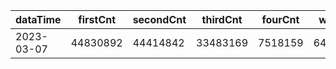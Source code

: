 |dataTime|firstCnt|secondCnt|thirdCnt|fourCnt|winCnt|vrate|wrate|
|-|-|-|-|-|-|-|-|
|2023-03-07|44830892|44414842|33483169|7518159|6499869|86.8%|13.8%|